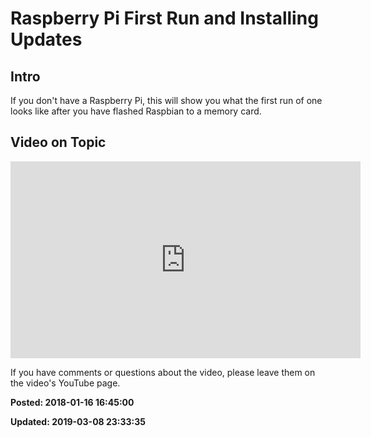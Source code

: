 # Raspberry Pi First Run and Installing Updates

## Intro

If you don't have a Raspberry Pi, this will show you what the first run of one looks like after you have flashed Raspbian to a memory card. 

## Video on Topic 

<iframe width="560" height="315" src="https://www.youtube.com/embed/bvcNkzthaDU" frameborder="0" allow="autoplay; encrypted-media" allowfullscreen></iframe>

If you have comments or questions about the video, please leave them on the video's YouTube page.

**Posted: 2018-01-16 16:45:00** 

**Updated: 2019-03-08 23:33:35** 

